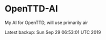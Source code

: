 # OpenTTD-AI
My AI for OpenTTD, will use primarily air

Latest backup: Sun Sep 29 06:53:01 UTC 2019
